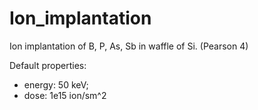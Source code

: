 # Ion_implantation


Ion implantation of B, P, As, Sb in waffle of Si.
(Pearson 4)



Default properties: 
 - energy: 50 keV;
 - dose: 1e15 ion/sm^2
